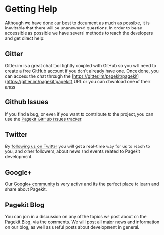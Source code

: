 # Getting Help
Although we have done our best to document as much as possible, it is inevitable that there will be unanswered questions. In order to be as accessible as possible we have several methods to reach the developers and get direct help:

## Gitter
Gitter.im is a great chat tool tightly coupled with GitHub so you will need to create a free GitHub account if you don't already have one. Once done, you can access the chat through the [https://gitter.im/pagekit/pagekit](https://gitter.im/pagekit/pagekit) URL or you can download one of their [apps](https://gitter.im/apps).

## Github Issues
If you find a bug, or even if you want to contribute to the project, you can use the [Pagekit GitHub Issues tracker](https://github.com/pagekit/pagekit/issues).

## Twitter
By [following us on Twitter](https://twitter.com/pagekit) you will get a real-time way for us to reach to you, and other followers, about news and events related to Pagekit development.

## Google+
Our [Google+ community](https://plus.google.com/communities/104125443335488004107) is very active and its the perfect place to learn and share about Pagekit.

## Pagekit Blog
You can join in a discussion on any of the topics we post about on the [Pagekit Blog](http://pagekit.com/blog), via the comments. We will post all major news and information on our blog, as well as useful posts about development in general.
